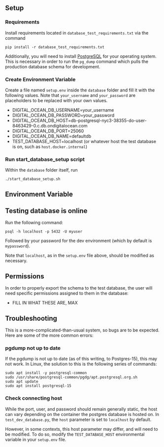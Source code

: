 
## Setup

### Requirements

Install requirements located in `database_test_requirements.txt` via the command

```shell
pip install -r database_test_requirements.txt
```

Additionally, you will need to install [PostgreSQL](https://www.postgresql.org/download/) for your operating system.
This is necessary in order to run the `pg_dump` command which pulls the production database schema for development.

### Create Environment Variable

Create a file named `setup.env` inside the `database` folder and fill it with the following values. 
Note that `your_username` and `your_password` are placeholders to be replaced with your own values.

* DIGITAL_OCEAN_DB_USERNAME=your_username
* DIGITAL_OCEAN_DB_PASSWORD=your_password
* DIGITAL_OCEAN_DB_HOST=db-postgresql-nyc3-38355-do-user-8463429-0.c.db.ondigitalocean.com
* DIGITAL_OCEAN_DB_PORT=25060
* DIGITAL_OCEAN_DB_NAME=defaultdb
* TEST_DATABASE_HOST=localhost (or whatever host the test database is on, such as `host.docker.internal`)

### Run start_database_setup script

Within the `database` folder itself, run 
```shell
./start_database_setup.sh
```

## Environment Variable


## Testing database is online

Run the following command:
```shell
psql -h localhost -p 5432 -U myuser
```
Followed by your password for the dev environment (which by default is `mypassword`).

Note that `localhost`, as in the `setup.env` file above, should be modified as necessary.

## Permissions

In order to properly export the schema to the test database, the user will need specific permissions assigned to them in the database:
* FILL IN WHAT THESE ARE, MAX

## Troubleshooting

This is a more-complicated-than-usual system, so bugs are to be expected. Here are some of the more common errors:

### pgdump not up to date

If the pgdump is not up to date (as of this writing, to Postgres-15), this may not work. In Linux, the solution to this is the following series of commands:
```shell
sudo apt install -y postgresql-common
sudo /usr/share/postgresql-common/pgdg/apt.postgresql.org.sh
sudo apt update
sudo apt install postgresql-15
```

### Check connecting host

While the port, user, and password should remain generally static, the host can vary depending on the container the postgres database is hosted on.
In `test_dev_database.py`, the `host` parameter is set to `localhost` by default. 

However, in some contexts, this host parameter may differ, and will need to be modified. To do so, modify the `TEST_DATABASE_HOST` environmental variable in your `setup.env` file.

